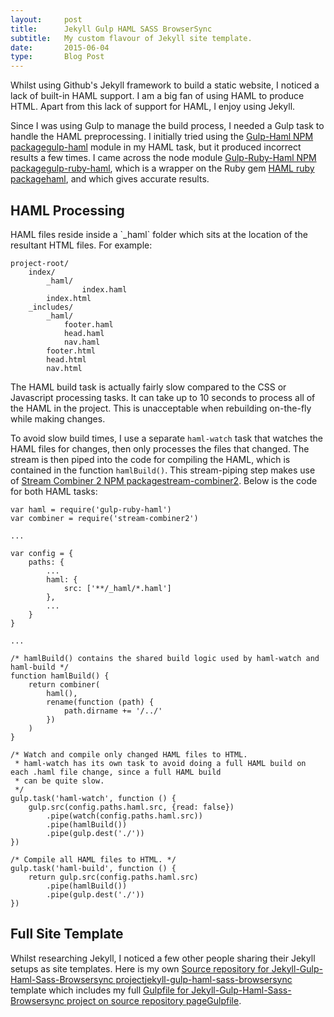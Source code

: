 ```yaml
---
layout:     post
title:      Jekyll Gulp HAML SASS BrowserSync
subtitle:   My custom flavour of Jekyll site template.
date:       2015-06-04
type:       Blog Post
---
```


Whilst using Github's Jekyll framework to build a static website, I noticed a lack of built-in HAML support. I am a big fan of using HAML to produce HTML. Apart from this lack of support for HAML, I enjoy using Jekyll.

Since I was using Gulp to manage the build process, I needed a Gulp task to handle the HAML preprocessing. I initially tried using the <a href="https://www.npmjs.com/package/gulp-haml"><span>Gulp-Haml NPM package</span>gulp-haml</a> module in my HAML task, but it produced incorrect results a few times. I came across the node module <a href="https://github.com/moneypenny/gulp-ruby-haml"><span>Gulp-Ruby-Haml NPM package</span>gulp-ruby-haml</a>, which is a wrapper on the Ruby gem <a href="https://rubygems.org/gems/haml"><span>HAML ruby package</span>haml</a>, and which gives accurate results.

<h2 class="section-heading">HAML Processing</h2>
HAML files reside inside a `_haml` folder which sits at the location of the resultant HTML files. For example:
<pre><code class="bash">project-root/
    index/
        _haml/
                index.haml
        index.html
    _includes/
        _haml/
            footer.haml
            head.haml
            nav.haml
        footer.html
        head.html
        nav.html
</code></pre>

<p>The HAML build task is actually fairly slow compared to the CSS or Javascript processing tasks. It can take up to 10 seconds to process all of the HAML in the project. This is unacceptable when rebuilding on-the-fly while making changes.</p>

To avoid slow build times, I use a separate `haml-watch` task that watches the HAML files for changes, then only processes the files that changed. The stream is then piped into the code for compiling the HAML, which is contained in the function `hamlBuild()`. This stream-piping step makes use of <a href="https://www.npmjs.com/package/stream-combiner2"><span>Stream Combiner 2 NPM package</span>stream-combiner2</a>. Below is the code for both HAML tasks:

<pre><code class="javascript">var haml = require('gulp-ruby-haml')
var combiner = require('stream-combiner2')

...

var config = {
    paths: {
        ...
        haml: {
            src: ['**/_haml/*.haml']
        },
        ...
    }
}

...

/* hamlBuild() contains the shared build logic used by haml-watch and haml-build */
function hamlBuild() {
    return combiner(
        haml(),
        rename(function (path) {
            path.dirname += '/../'
        })
    )
}

/* Watch and compile only changed HAML files to HTML.
 * haml-watch has its own task to avoid doing a full HAML build on each .haml file change, since a full HAML build
 * can be quite slow.
 */
gulp.task('haml-watch', function () {
    gulp.src(config.paths.haml.src, {read: false})
        .pipe(watch(config.paths.haml.src))
        .pipe(hamlBuild())
        .pipe(gulp.dest('./'))
})

/* Compile all HAML files to HTML. */
gulp.task('haml-build', function () {
    return gulp.src(config.paths.haml.src)
        .pipe(hamlBuild())
        .pipe(gulp.dest('./'))
})
</code></pre>

<h2 class="section-heading">Full Site Template</h2>
Whilst researching Jekyll, I noticed a few other people sharing their Jekyll setups as site templates. Here is my own <a href="https://github.com/robinrob/jekyll-gulp-haml-sass-browsersync.git"><span>Source repository for Jekyll-Gulp-Haml-Sass-Browsersync project</span>jekyll-gulp-haml-sass-browsersync</a> template which includes my full <a href="https://github.com/robinrob/jekyll-gulp-haml-sass-browsersync/blob/master/gulpfile.js"><span>Gulpfile for Jekyll-Gulp-Haml-Sass-Browsersync project on source repository page</span>Gulpfile</a>.